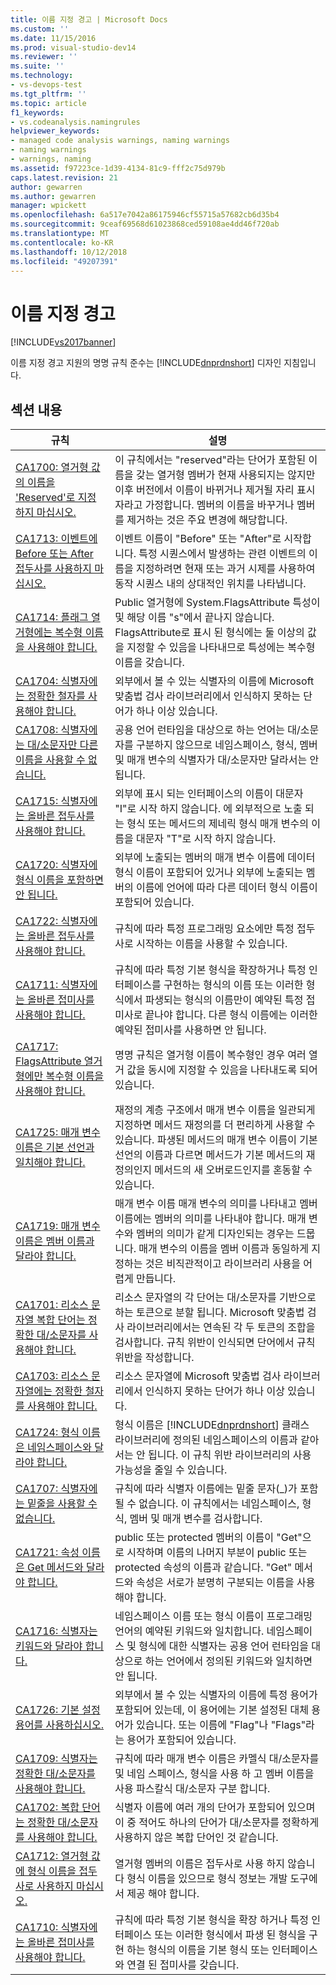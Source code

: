 ```yaml
---
title: 이름 지정 경고 | Microsoft Docs
ms.custom: ''
ms.date: 11/15/2016
ms.prod: visual-studio-dev14
ms.reviewer: ''
ms.suite: ''
ms.technology:
- vs-devops-test
ms.tgt_pltfrm: ''
ms.topic: article
f1_keywords:
- vs.codeanalysis.namingrules
helpviewer_keywords:
- managed code analysis warnings, naming warnings
- naming warnings
- warnings, naming
ms.assetid: f97223ce-1d39-4134-81c9-fff2c75d979b
caps.latest.revision: 21
author: gewarren
ms.author: gewarren
manager: wpickett
ms.openlocfilehash: 6a517e7042a86175946cf55715a57682cb6d35b4
ms.sourcegitcommit: 9ceaf69568d61023868ced59108ae4dd46f720ab
ms.translationtype: MT
ms.contentlocale: ko-KR
ms.lasthandoff: 10/12/2018
ms.locfileid: "49207391"
---
```

# <a name="naming-warnings"></a>이름 지정 경고
[!INCLUDE[vs2017banner](../includes/vs2017banner.md)]

이름 지정 경고 지원의 명명 규칙 준수는 [!INCLUDE[dnprdnshort](../includes/dnprdnshort-md.md)] 디자인 지침입니다.  
  
## <a name="in-this-section"></a>섹션 내용  
  
|규칙|설명|  
|----------|-----------------|  
|[CA1700: 열거형 값의 이름을 'Reserved'로 지정하지 마십시오.](../code-quality/ca1700-do-not-name-enum-values-reserved.md)|이 규칙에서는 "reserved"라는 단어가 포함된 이름을 갖는 열거형 멤버가 현재 사용되지는 않지만 이후 버전에서 이름이 바뀌거나 제거될 자리 표시자라고 가정합니다. 멤버의 이름을 바꾸거나 멤버를 제거하는 것은 주요 변경에 해당합니다.|  
|[CA1713: 이벤트에 Before 또는 After 접두사를 사용하지 마십시오.](../code-quality/ca1713-events-should-not-have-before-or-after-prefix.md)|이벤트 이름이 "Before" 또는 "After"로 시작합니다. 특정 시퀀스에서 발생하는 관련 이벤트의 이름을 지정하려면 현재 또는 과거 시제를 사용하여 동작 시퀀스 내의 상대적인 위치를 나타냅니다.|  
|[CA1714: 플래그 열거형에는 복수형 이름을 사용해야 합니다.](../code-quality/ca1714-flags-enums-should-have-plural-names.md)|Public 열거형에 System.FlagsAttribute 특성이 및 해당 이름 "s"에서 끝나지 않습니다. FlagsAttribute로 표시 된 형식에는 둘 이상의 값을 지정할 수 있음을 나타내므로 특성에는 복수형 이름을 갖습니다.|  
|[CA1704: 식별자에는 정확한 철자를 사용해야 합니다.](../code-quality/ca1704-identifiers-should-be-spelled-correctly.md)|외부에서 볼 수 있는 식별자의 이름에 Microsoft 맞춤법 검사 라이브러리에서 인식하지 못하는 단어가 하나 이상 있습니다.|  
|[CA1708: 식별자에는 대/소문자만 다른 이름을 사용할 수 없습니다.](../code-quality/ca1708-identifiers-should-differ-by-more-than-case.md)|공용 언어 런타임을 대상으로 하는 언어는 대/소문자를 구분하지 않으므로 네임스페이스, 형식, 멤버 및 매개 변수의 식별자가 대/소문자만 달라서는 안 됩니다.|  
|[CA1715: 식별자에는 올바른 접두사를 사용해야 합니다.](../code-quality/ca1715-identifiers-should-have-correct-prefix.md)|외부에 표시 되는 인터페이스의 이름이 대문자 "I"로 시작 하지 않습니다.  에 외부적으로 노출 되는 형식 또는 메서드의 제네릭 형식 매개 변수의 이름을 대문자 "T"로 시작 하지 않습니다.|  
|[CA1720: 식별자에 형식 이름을 포함하면 안 됩니다.](../code-quality/ca1720-identifiers-should-not-contain-type-names.md)|외부에 노출되는 멤버의 매개 변수 이름에 데이터 형식 이름이 포함되어 있거나 외부에 노출되는 멤버의 이름에 언어에 따라 다른 데이터 형식 이름이 포함되어 있습니다.|  
|[CA1722: 식별자에는 올바른 접두사를 사용해야 합니다.](../code-quality/ca1722-identifiers-should-not-have-incorrect-prefix.md)|규칙에 따라 특정 프로그래밍 요소에만 특정 접두사로 시작하는 이름을 사용할 수 있습니다.|  
|[CA1711: 식별자에는 올바른 접미사를 사용해야 합니다.](../code-quality/ca1711-identifiers-should-not-have-incorrect-suffix.md)|규칙에 따라 특정 기본 형식을 확장하거나 특정 인터페이스를 구현하는 형식의 이름 또는 이러한 형식에서 파생되는 형식의 이름만이 예약된 특정 접미사로 끝나야 합니다. 다른 형식 이름에는 이러한 예약된 접미사를 사용하면 안 됩니다.|  
|[CA1717: FlagsAttribute 열거형에만 복수형 이름을 사용해야 합니다.](../code-quality/ca1717-only-flagsattribute-enums-should-have-plural-names.md)|명명 규칙은 열거형 이름이 복수형인 경우 여러 열거 값을 동시에 지정할 수 있음을 나타내도록 되어 있습니다.|  
|[CA1725: 매개 변수 이름은 기본 선언과 일치해야 합니다.](../code-quality/ca1725-parameter-names-should-match-base-declaration.md)|재정의 계층 구조에서 매개 변수 이름을 일관되게 지정하면 메서드 재정의를 더 편리하게 사용할 수 있습니다. 파생된 메서드의 매개 변수 이름이 기본 선언의 이름과 다르면 메서드가 기본 메서드의 재정의인지 메서드의 새 오버로드인지를 혼동할 수 있습니다.|  
|[CA1719: 매개 변수 이름은 멤버 이름과 달라야 합니다.](../code-quality/ca1719-parameter-names-should-not-match-member-names.md)|매개 변수 이름 매개 변수의 의미를 나타내고 멤버 이름에는 멤버의 의미를 나타내야 합니다. 매개 변수와 멤버의 의미가 같게 디자인되는 경우는 드뭅니다. 매개 변수의 이름을 멤버 이름과 동일하게 지정하는 것은 비직관적이고 라이브러리 사용을 어렵게 만듭니다.|  
|[CA1701: 리소스 문자열 복합 단어는 정확한 대/소문자를 사용해야 합니다.](../code-quality/ca1701-resource-string-compound-words-should-be-cased-correctly.md)|리소스 문자열의 각 단어는 대/소문자를 기반으로 하는 토큰으로 분할 됩니다. Microsoft 맞춤법 검사 라이브러리에서는 연속된 각 두 토큰의 조합을 검사합니다. 규칙 위반이 인식되면 단어에서 규칙 위반을 작성합니다.|  
|[CA1703: 리소스 문자열에는 정확한 철자를 사용해야 합니다.](../code-quality/ca1703-resource-strings-should-be-spelled-correctly.md)|리소스 문자열에 Microsoft 맞춤법 검사 라이브러리에서 인식하지 못하는 단어가 하나 이상 있습니다.|  
|[CA1724: 형식 이름은 네임스페이스와 달라야 합니다.](../code-quality/ca1724-type-names-should-not-match-namespaces.md)|형식 이름은 [!INCLUDE[dnprdnshort](../includes/dnprdnshort-md.md)] 클래스 라이브러리에 정의된 네임스페이스의 이름과 같아서는 안 됩니다. 이 규칙 위반 라이브러리의 사용 가능성을 줄일 수 있습니다.|  
|[CA1707: 식별자에는 밑줄을 사용할 수 없습니다.](../code-quality/ca1707-identifiers-should-not-contain-underscores.md)|규칙에 따라 식별자 이름에는 밑줄 문자(_)가 포함될 수 없습니다. 이 규칙에서는 네임스페이스, 형식, 멤버 및 매개 변수를 검사합니다.|  
|[CA1721: 속성 이름은 Get 메서드와 달라야 합니다.](../code-quality/ca1721-property-names-should-not-match-get-methods.md)|public 또는 protected 멤버의 이름이 "Get"으로 시작하며 이름의 나머지 부분이 public 또는 protected 속성의 이름과 같습니다. "Get" 메서드와 속성은 서로가 분명히 구분되는 이름을 사용해야 합니다.|  
|[CA1716: 식별자는 키워드와 달라야 합니다.](../code-quality/ca1716-identifiers-should-not-match-keywords.md)|네임스페이스 이름 또는 형식 이름이 프로그래밍 언어의 예약된 키워드와 일치합니다. 네임스페이스 및 형식에 대한 식별자는 공용 언어 런타임을 대상으로 하는 언어에서 정의된 키워드와 일치하면 안 됩니다.|  
|[CA1726: 기본 설정 용어를 사용하십시오.](../code-quality/ca1726-use-preferred-terms.md)|외부에서 볼 수 있는 식별자의 이름에 특정 용어가 포함되어 있는데, 이 용어에는 기본 설정된 대체 용어가 있습니다. 또는 이름에 "Flag"나 "Flags"라는 용어가 포함되어 있습니다.|  
|[CA1709: 식별자는 정확한 대/소문자를 사용해야 합니다.](../code-quality/ca1709-identifiers-should-be-cased-correctly.md)|규칙에 따라 매개 변수 이름은 카멜식 대/소문자를 및 네임 스페이스, 형식을 사용 하 고 멤버 이름을 사용 파스칼식 대/소문자 구분 합니다.|  
|[CA1702: 복합 단어는 정확한 대/소문자를 사용해야 합니다.](../code-quality/ca1702-compound-words-should-be-cased-correctly.md)|식별자 이름에 여러 개의 단어가 포함되어 있으며 이 중 적어도 하나의 단어가 대/소문자를 정확하게 사용하지 않은 복합 단어인 것 같습니다.|  
|[CA1712: 열거형 값에 형식 이름을 접두사로 사용하지 마십시오.](../code-quality/ca1712-do-not-prefix-enum-values-with-type-name.md)|열거형 멤버의 이름은 접두사로 사용 하지 않습니다 형식 이름을 있으므로 형식 정보는 개발 도구에서 제공 해야 합니다.|  
|[CA1710: 식별자에는 올바른 접미사를 사용해야 합니다.](../code-quality/ca1710-identifiers-should-have-correct-suffix.md)|규칙에 따라 특정 기본 형식을 확장 하거나 특정 인터페이스 또는 이러한 형식에서 파생 된 형식을 구현 하는 형식의 이름을 기본 형식 또는 인터페이스와 연결 된 접미사를 갖습니다.|



